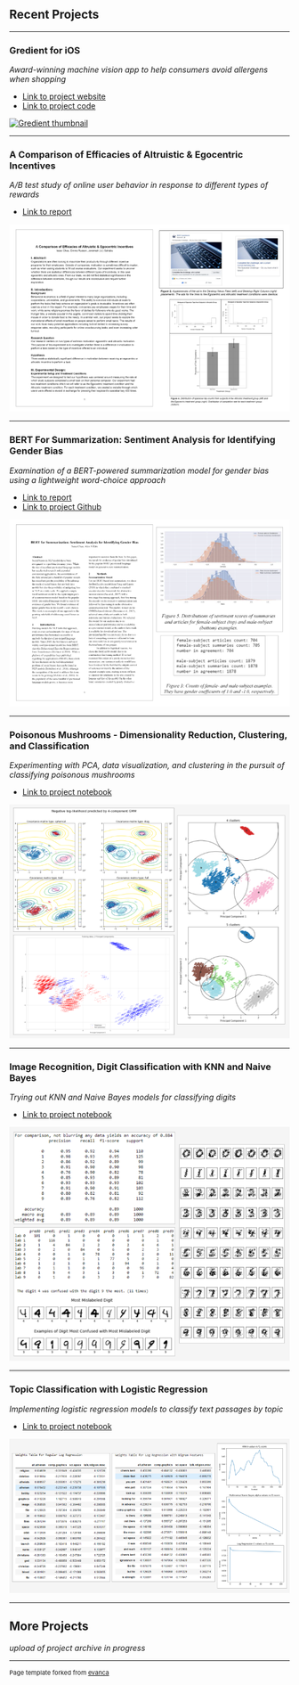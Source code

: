 ## Recent Projects

---

### Gredient for iOS
*Award-winning machine vision app to help consumers avoid allergens when shopping*
- [Link to project website](https://www.gredient-app.com/)
- [Link to project code](https://github.com/jjsahabu/Gredient)
<a href="https://www.gredient-app.com">
  <img src="images/gredient-faster-gif-thumbnail-480-optimized-2.gif?raw=true" alt="Gredient thumbnail" title="www.gredient-app.com"/>
</a>

---
### A Comparison of Efficacies of Altruistic & Egocentric Incentives
*A/B test study of online user behavior in response to different types of rewards*
- [Link to report](/pdf/comparison_of_motivational_incentives_online.pdf)
<a href="https://github.com/ikchau/ikchau.github.io/blob/master/pdf/comparison_of_motivational_incentives_online.pdf">
  <img src="images/Facebook-study-thumbnail-white-720.png?raw=true" alt="Incentives study thumbnail" title="Read the report! :)"/>
</a>

---
### BERT For Summarization: Sentiment Analysis for Identifying Gender Bias
*Examination of a BERT-powered summarization model for gender bias using a lightweight word-choice approach*
- [Link to report](/pdf/W266_final_paper_isaac_chau_alex_kim.pdf)
- [Link to project Github](https://github.com/ikchau/BERT-Gender-Bias)
<a href="https://github.com/ikchau/BERT-Gender-Bias">
  <img src="images/BERT-study-thumbnail-white-720.png?raw=true" alt="BERT Gender Bias project thumbnail" title="Visit the project Github :)"/>
</a>

---
### Poisonous Mushrooms - Dimensionality Reduction, Clustering, and Classification
*Experimenting with PCA, data visualization, and clustering in the pursuit of classifying poisonous mushrooms*
- [Link to project notebook](https://github.com/ikchau/PCA-clustering-and-classification/blob/main/w207_portfolio_p3_PCA_clustering_and_classification.ipynb)
<a href="https://github.com/ikchau/PCA-clustering-and-classification/blob/main/w207_portfolio_p3_PCA_clustering_and_classification.ipynb">
  <img src="images/w207-p3-mushrooms-720.png?raw=true"/ alt="Poisonous mushrooms notebook thumbnail" title="Visit the Poisonous Mushrooms notebook :)"/>
</a>

---
### Image Recognition, Digit Classification with KNN and Naive Bayes
*Trying out KNN and Naive Bayes models for classifying digits*
- [Link to project notebook](https://github.com/ikchau/digit-classification/blob/main/w207_portfolio_p1_digit_classification.ipynb)
<a href="https://github.com/ikchau/digit-classification/blob/main/w207_portfolio_p1_digit_classification.ipynb">
  <img src="images/w207-p1-digit-classification.png?raw=true" alt="Digit classification notebook thumbnail" title="Visit the Digit Classification notebook :)"/>
</a>

---
### Topic Classification with Logistic Regression
*Implementing logistic regression models to classify text passages by topic*
- [Link to project notebook](https://github.com/ikchau/topic-classification/blob/main/w207_portfolio_p2_topic_classification.ipynb)
<a href="https://github.com/ikchau/topic-classification/blob/main/w207_portfolio_p2_topic_classification.ipynb">
  <img src="images/w207-p2-topic-classification.png?raw=true"/ alt="Topic classification notebook thumbnail" title="Visit the Topic Classification notebook :)"/>
</a>

---
## More Projects
*upload of project archive in progress*

---
<p style="font-size:11px">Page template forked from <a href="https://github.com/evanca/quick-portfolio">evanca</a></p>
<!-- Remove above link if you don't want to attibute -->
